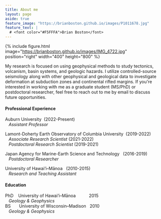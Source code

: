 ```yaml
---
title: About me
layout: page
aside: true
feature_image: "https://brianboston.github.io/images/P1011678.jpg"
feature_text: |
  # <font color="#F5FFFA">Brian Boston</font>
---
```

{% include figure.html image="https://brianboston.github.io/images/IMG_4722.jpg" position="right" width="400" height="800" %}

My research is focused on using geophysical methods to study tectonics, volcanism, basin systems, and geologic hazards. I utilize controlled-source seismology along with other geophysical and geological data to investigate deformation at subduction zones and continental rifted margins. If you're interested in working with me as a graduate student (MS/PhD) or postdoctoral researcher, feel free to reach out to me by email to discuss future opportunities.


#### Professional Experience

Auburn University &nbsp;(2022-Present)
<br/>
&nbsp;&nbsp; _Assistant Professor_
<br/>

Lamont-Doherty Earth Observatory of Columbia University &nbsp;(2019-2022)
<br/>
&nbsp;&nbsp; _Associate Research Scientist_ (2021-2022)
<br/>
&nbsp;&nbsp; _Postdoctoral Research Scientist_ (2019-2021)

Japan Agency for Marine-Earth Science and Technology  &nbsp; (2016-2019)
<br/>
&nbsp;&nbsp; _Postdoctoral Researcher_

University of Hawai‘i–Mānoa  &nbsp; (2010-2015)
<br/>
&nbsp;&nbsp; _Research and Teaching Assistant_ 

#### Education
PhD &nbsp;&nbsp; University of Hawai‘i–Mānoa &nbsp;&nbsp;&nbsp;&nbsp;&nbsp;&nbsp;&nbsp;&nbsp;&nbsp; 2015
<br/>
&nbsp;&nbsp; _Geology & Geophysics_
<br/>
BS &nbsp;&nbsp;&nbsp;&nbsp;&nbsp; University of Wisconsin–Madison &nbsp;&nbsp;2010
<br/>
&nbsp;&nbsp; _Geology & Geophysics_





